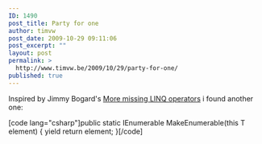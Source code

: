 ```yaml
---
ID: 1490
post_title: Party for one
author: timvw
post_date: 2009-10-29 09:11:06
post_excerpt: ""
layout: post
permalink: >
  http://www.timvw.be/2009/10/29/party-for-one/
published: true
---
```

<p>Inspired by Jimmy Bogard's <a href="http://www.lostechies.com/blogs/jimmy_bogard/archive/2009/10/15/more-missing-linq-operators.aspx">More missing LINQ operators</a> i found another one:</p>

[code lang="csharp"]public static IEnumerable<t> MakeEnumerable<t>(this T element)
{
 yield return element;
}[/code]